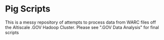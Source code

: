 # Pig Scripts

This is a messy repository of attempts to process data from WARC files off the Altiscale .GOV Hadoop Cluster. Please see ".GOV Data Analysis" for final scripts
